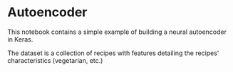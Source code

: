 # Autoencoder
This notebook contains a simple example of building a neural autoencoder in Keras.

The dataset is a collection of recipes with features detailing the recipes' characteristics (vegetarian, etc.)
